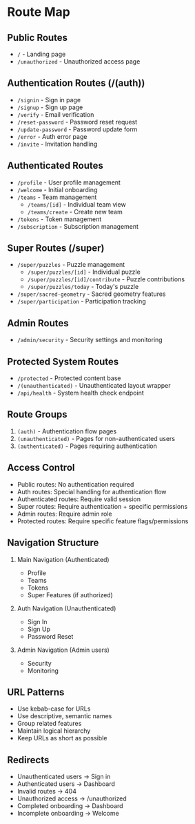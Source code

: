 # Route Map

## Public Routes
- `/` - Landing page
- `/unauthorized` - Unauthorized access page

## Authentication Routes (/(auth))
- `/signin` - Sign in page
- `/signup` - Sign up page
- `/verify` - Email verification
- `/reset-password` - Password reset request
- `/update-password` - Password update form
- `/error` - Auth error page
- `/invite` - Invitation handling

## Authenticated Routes
- `/profile` - User profile management
- `/welcome` - Initial onboarding
- `/teams` - Team management
  - `/teams/[id]` - Individual team view
  - `/teams/create` - Create new team
- `/tokens` - Token management
- `/subscription` - Subscription management

## Super Routes (/super)
- `/super/puzzles` - Puzzle management
  - `/super/puzzles/[id]` - Individual puzzle
  - `/super/puzzles/[id]/contribute` - Puzzle contributions
  - `/super/puzzles/today` - Today's puzzle
- `/super/sacred-geometry` - Sacred geometry features
- `/super/participation` - Participation tracking

## Admin Routes
- `/admin/security` - Security settings and monitoring

## Protected System Routes
- `/protected` - Protected content base
- `/(unauthenticated)` - Unauthenticated layout wrapper
- `/api/health` - System health check endpoint

## Route Groups
1. `(auth)` - Authentication flow pages
2. `(unauthenticated)` - Pages for non-authenticated users
3. `(authenticated)` - Pages requiring authentication

## Access Control
- Public routes: No authentication required
- Auth routes: Special handling for authentication flow
- Authenticated routes: Require valid session
- Super routes: Require authentication + specific permissions
- Admin routes: Require admin role
- Protected routes: Require specific feature flags/permissions

## Navigation Structure
1. Main Navigation (Authenticated)
   - Profile
   - Teams
   - Tokens
   - Super Features (if authorized)
   
2. Auth Navigation (Unauthenticated)
   - Sign In
   - Sign Up
   - Password Reset
   
3. Admin Navigation (Admin users)
   - Security
   - Monitoring

## URL Patterns
- Use kebab-case for URLs
- Use descriptive, semantic names
- Group related features
- Maintain logical hierarchy
- Keep URLs as short as possible

## Redirects
- Unauthenticated users → Sign in
- Authenticated users → Dashboard
- Invalid routes → 404
- Unauthorized access → /unauthorized
- Completed onboarding → Dashboard
- Incomplete onboarding → Welcome
